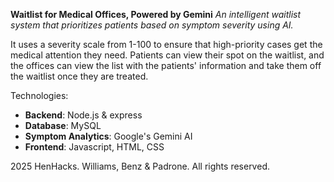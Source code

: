 **Waitlist for Medical Offices, Powered by Gemini**
_An intelligent waitlist system that prioritizes patients based on symptom severity using AI._ 

It uses a severity scale from 1-100 to ensure that high-priority cases get the medical attention they need.
Patients can view their spot on the waitlist, and the offices can view the list with the patients' information and take them off the waitlist once they are treated.

Technologies:
- **Backend**: Node.js & express
- **Database**: MySQL
- **Symptom Analytics**: Google's Gemini AI
- **Frontend**: Javascript, HTML, CSS

2025 HenHacks. Williams, Benz & Padrone. All rights reserved.

